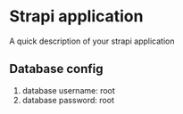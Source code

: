 # Strapi application

A quick description of your strapi application

## Database config

1. database username: root
2. database password: root
